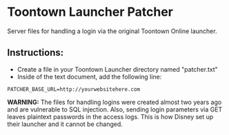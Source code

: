 # Toontown Launcher Patcher
Server files for handling a login via the original Toontown Online launcher.

## Instructions:
* Create a file in your Toontown Launcher directory named "patcher.txt"
* Inside of the text document, add the following line:

```
PATCHER_BASE_URL=http://yourwebsitehere.com
```

**WARNING:** The files for handling logins were created almost two years ago and are vulnerable to SQL injection. Also, sending login parameters via GET leaves plaintext passwords in the access logs. This is how Disney set up their launcher and it cannot be changed.